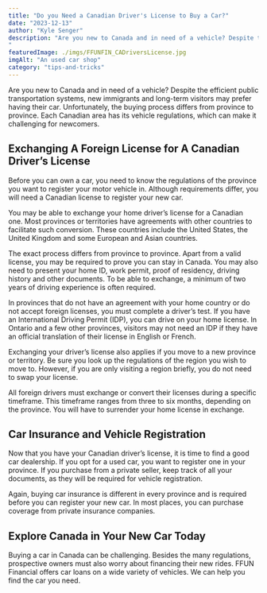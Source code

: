 ```yaml
---
title: "Do you Need a Canadian Driver's License to Buy a Car?"
date: "2023-12-13"
author: "Kyle Senger"
description: "Are you new to Canada and in need of a vehicle? Despite the efficient public transportation systems, new immigrants and long-term visitors may prefer having their car. Unfortunately, the buying process differs from province to province. Each Canadian area has its vehicle regulations, which can make it challenging for newcomers.
"
featuredImage: ./imgs/FFUNFIN_CADriversLicense.jpg
imgAlt: "An used car shop"
category: "tips-and-tricks"
---
```


Are you new to Canada and in need of a vehicle? Despite the efficient public transportation systems, new immigrants and long-term visitors may prefer having their car. Unfortunately, the buying process differs from province to province. Each Canadian area has its vehicle regulations, which can make it challenging for newcomers.

## Exchanging A Foreign License for A Canadian Driver’s License

Before you can own a car, you need to know the regulations of the province you want to register your motor vehicle in. Although requirements differ, you will need a Canadian license to register your new car.

You may be able to exchange your home driver’s license for a Canadian one. Most provinces or territories have agreements with other countries to facilitate such conversion. These countries include the United States, the United Kingdom and some European and Asian countries.

The exact process differs from province to province. Apart from a valid license, you may be required to prove you can stay in Canada. You may also need to present your home ID, work permit, proof of residency, driving history and other documents. To be able to exchange, a minimum of two years of driving experience is often required.

In provinces that do not have an agreement with your home country or do not accept foreign licenses, you must complete a driver’s test. If you have an International Driving Permit (IDP), you can drive on your home license. In Ontario and a few other provinces, visitors may not need an IDP if they have an official translation of their license in English or French.

Exchanging your driver’s license also applies if you move to a new province or territory. Be sure you look up the regulations of the region you wish to move to. However, if you are only visiting a region briefly, you do not need to swap your license.

All foreign drivers must exchange or convert their licenses during a specific timeframe. This timeframe ranges from three to six months, depending on the province. You will have to surrender your home license in exchange.

## Car Insurance and Vehicle Registration

Now that you have your Canadian driver’s license, it is time to find a good car dealership. If you opt for a used car, you want to register one in your province. If you purchase from a private seller, keep track of all your documents, as they will be required for vehicle registration.

Again, buying car insurance is different in every province and is required before you can register your new car. In most places, you can purchase coverage from private insurance companies.

## Explore Canada in Your New Car Today

Buying a car in Canada can be challenging. Besides the many regulations, prospective owners must also worry about financing their new rides. FFUN Financial offers car loans on a wide variety of vehicles. We can help you find the car you need.

